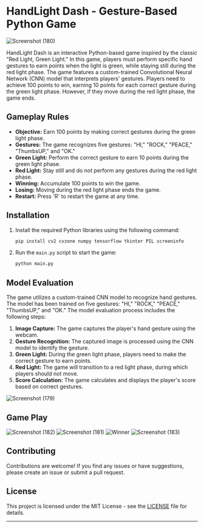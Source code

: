 # HandLight Dash - Gesture-Based Python Game

![Screenshot (180)](https://github.com/maskboyAvi/HandLight-Dash/assets/123640350/b824ecd8-e645-49c9-b97a-2a9a28a36118)

HandLight Dash is an interactive Python-based game inspired by the classic "Red Light, Green Light." In this game, players must perform specific hand gestures to earn points when the light is green, while staying still during the red light phase. The game features a custom-trained Convolutional Neural Network (CNN) model that interprets players' gestures. Players need to achieve 100 points to win, earning 10 points for each correct gesture during the green light phase. However, if they move during the red light phase, the game ends.

## Gameplay Rules

- **Objective:** Earn 100 points by making correct gestures during the green light phase.
- **Gestures:** The game recognizes five gestures: "HI," "ROCK," "PEACE," "ThumbsUP," and "OK."
- **Green Light:** Perform the correct gesture to earn 10 points during the green light phase.
- **Red Light:** Stay still and do not perform any gestures during the red light phase.
- **Winning:** Accumulate 100 points to win the game.
- **Losing:** Moving during the red light phase ends the game.
- **Restart:** Press 'R' to restart the game at any time.

## Installation

1. Install the required Python libraries using the following command:

   ```bash
   pip install cv2 cvzone numpy tensorflow tkinter PIL screeninfo
   ```

2. Run the `main.py` script to start the game:

   ```bash
   python main.py
   ```

## Model Evaluation

The game utilizes a custom-trained CNN model to recognize hand gestures. The model has been trained on five gestures: "HI," "ROCK," "PEACE," "ThumbsUP," and "OK." The model evaluation process includes the following steps:

1. **Image Capture:** The game captures the player's hand gesture using the webcam.
2. **Gesture Recognition:** The captured image is processed using the CNN model to identify the gesture.
3. **Green Light:** During the green light phase, players need to make the correct gesture to earn points.
4. **Red Light:** The game will transition to a red light phase, during which players should not move.
5. **Score Calculation:** The game calculates and displays the player's score based on correct gestures.

![Screenshot (179)](https://github.com/maskboyAvi/HandLight-Dash/assets/123640350/63a945d8-3670-463e-b44d-c93a9515c7a6)

## Game Play

![Screenshot (182)](https://github.com/maskboyAvi/HandLight-Dash/assets/123640350/6d7718e0-c30b-4301-98a8-d1aa8bc88ab4)
![Screenshot (181)](https://github.com/maskboyAvi/HandLight-Dash/assets/123640350/917fdcbb-3c5d-40e8-97d1-392be340d84f)
![Winner](https://github.com/maskboyAvi/HandLight-Dash/assets/123640350/82beef26-b838-4dce-b1f6-fbb87c91cbd8)
![Screenshot (183)](https://github.com/maskboyAvi/HandLight-Dash/assets/123640350/ab0e6f3b-53c6-4832-811d-17aebae28d3e)

## Contributing
Contributions are welcome! If you find any issues or have suggestions, please create an issue or submit a pull request.

## License

This project is licensed under the MIT License - see the [LICENSE](LICENSE) file for details.

---
